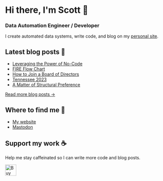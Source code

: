 # Hi there, I'm Scott 👋
### Data Automation Engineer / Developer
I create automated data systems, write code, and blog on my [personal site](https://scottk.mba/).

## Latest blog posts 📝
<!-- BLOG-POST-LIST:START -->
- [Leveraging the Power of No-Code](http://scottk.mba/leveraging-the-power-of-no-code/)
- [FIRE Flow Chart](http://scottk.mba/fire-flow-chart/)
- [How to Join a Board of Directors](http://scottk.mba/how-to-join-a-board-of-directors/)
- [Tennessee 2023](http://scottk.mba/tennessee-2023/)
- [A Matter of Structural Preference](http://scottk.mba/a-matter-of-structural-preference/)
<!-- BLOG-POST-LIST:END -->
[Read more blog posts ->](https://scottk.mba/blog/)

## Where to find me 📍

- [My website](https://scottk.mba/)
- [Mastodon](https://fosstodon.org/@scoknig)

## Support my work ☕️
Help me stay caffeinated so I can write more code and blog posts. 

<a href='https://ko-fi.com/U7U8N02ZR' target='_blank'><img height='36' style='border:0px;height:36px;' src='https://storage.ko-fi.com/cdn/kofi3.png?v=3' border='0' alt='Buy Me a Coffee at ko-fi.com' /></a>

